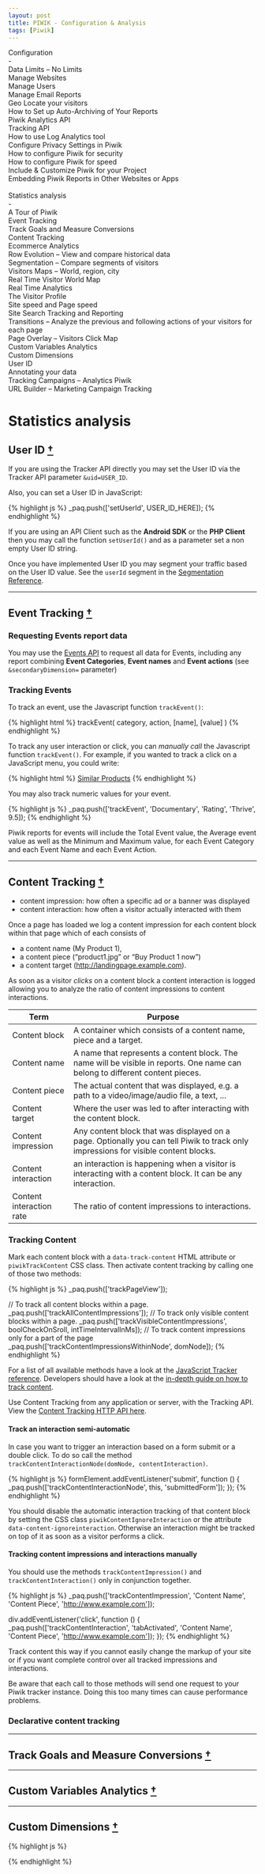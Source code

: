 ```yaml
---
layout: post
title: PIWIK - Configuration & Analysis
tags: [Piwik]
---
```


<p class="excerpt">
Configuration<br>
-<br>
Data Limits – No Limits<br>
Manage Websites<br>
Manage Users<br>
Manage Email Reports<br>
Geo Locate your visitors<br>
How to Set up Auto-Archiving of Your Reports<br>
Piwik Analytics API<br>
Tracking API<br>
How to use Log Analytics tool<br>
Configure Privacy Settings in Piwik<br>
How to configure Piwik for security<br>
How to configure Piwik for speed<br>
Include & Customize Piwik for your Project<br>
Embedding Piwik Reports in Other Websites or Apps<br>
<br>
Statistics analysis<br>
-<br>
A Tour of Piwik<br>
Event Tracking<br>
Track Goals and Measure Conversions<br>
Content Tracking<br>
Ecommerce Analytics<br>
Row Evolution – View and compare historical data<br>
Segmentation – Compare segments of visitors<br>
Visitors Maps – World, region, city<br>
Real Time Visitor World Map<br>
Real Time Analytics<br>
The Visitor Profile<br>
Site speed and Page speed<br>
Site Search Tracking and Reporting<br>
Transitions – Analyze the previous and following actions of your visitors for each page<br>
Page Overlay – Visitors Click Map<br>
Custom Variables Analytics<br>
Custom Dimensions<br>
User ID<br>
Annotating your data<br>
Tracking Campaigns – Analytics Piwik<br>
URL Builder – Marketing Campaign Tracking<br>
</p>

<!--more-->



Statistics analysis
=========




User ID [†](http://piwik.org/docs/user-id/)
-------

If you are using the Tracker API directly you may set the User ID via the Tracker API parameter `&uid=USER_ID`.

Also, you can set a User ID in JavaScript:

{% highlight js %}
_paq.push(['setUserId', USER_ID_HERE]);
{% endhighlight %}

If you are using an API Client such as the **Android SDK** or the **PHP Client** then you may call the function `setUserId()` and as a parameter set a non empty User ID string.

Once you have implemented User ID you may segment your traffic based on the User ID value. See the `userId` segment in the [Segmentation Reference](http://developer.piwik.org/api-reference/segmentation).


-------------


Event Tracking [†](http://piwik.org/docs/event-tracking/)
-------

### Requesting Events report data

You may use the [Events API](http://developer.piwik.org/api-reference/reporting-api#Events) to request all data for Events, including any report combining **Event Categories**, **Event names** and **Event actions** (see `&secondaryDimension=` parameter)

### Tracking Events

To track an event, use the Javascript function `trackEvent()`:

{% highlight html %}
trackEvent( category, action, [name], [value] )
{% endhighlight %}

To track any user interaction or click, you can *manually call* the Javascript function `trackEvent()`. For example, if you wanted to track a click on a JavaScript menu, you could write:

{% highlight html %}
<a href="#" onclick="javascript:_paq.push(['trackEvent', 'Menu', 'View Similar Products', 'MenuClick']);">Similar Products</a>
{% endhighlight %}

You may also track numeric values for your event.

{% highlight js %}
_paq.push(['trackEvent', 'Documentary', 'Rating', 'Thrive', 9.5]);
{% endhighlight %}

Piwik reports for events will include the Total Event value, the Average event value as well as the Minimum and Maximum value, for each Event Category and each Event Name and each Event Action.


-------------


Content Tracking [†](http://developer.piwik.org/guides/content-tracking)
-------

* content impression:
  how often a specific ad or a banner was displayed
* content interaction:
  how often a visitor actually interacted with them

Once a page has loaded we log a content impression for each content block within that page which of each consists of

* a content name (My Product 1),
* a content piece (“product1.jpg” or “Buy Product 1 now”)
* a content target (http://landingpage.example.com).

As soon as a visitor *clicks* on a content block a content interaction is logged allowing you to analyze the ratio of content impressions to content interactions.

| Term                     | Purpose                  |
| ------------------------ | ------------------------ |
| Content block            | A container which consists of a content name, piece and a target. |
| Content name             | A name that represents a content block. The name will be visible in reports. One name can belong to different content pieces. |
| Content piece            | The actual content that was displayed, e.g. a path to a video/image/audio file, a text, ... |
| Content target           | Where the user was led to after interacting with the content block. |
| Content impression       | Any content block that was displayed on a page. Optionally you can tell Piwik to track only impressions for visible content blocks. |
| Content interaction      | an interaction is happening when a visitor is interacting with a content block. It can be any interaction. |
| Content interaction rate | The ratio of content impressions to interactions. |



### Tracking Content

Mark each content block with a `data-track-content` HTML attribute or `piwikTrackContent` CSS class. Then activate content tracking by calling one of those two methods:

{% highlight js %}
_paq.push(['trackPageView']);

// To track all content blocks within a page.
_paq.push(['trackAllContentImpressions']);
// To track only visible content blocks within a page.
_paq.push(['trackVisibleContentImpressions', boolCheckOnSroll, intTimeIntervalInMs]);
// To track content impressions only for a part of the page
_paq.push(['trackContentImpressionsWithinNode', domNode]);
{% endhighlight %}

For a list of all available methods have a look at the [JavaScript Tracker reference](http://developer.piwik.org/guides/tracking-javascript-guide#content-tracking). Developers should have a look at the [in-depth guide on how to track content](http://developer.piwik.org/guides/content-tracking).

Use Content Tracking from any application or server, with the Tracking API. View the [Content Tracking HTTP API here](http://developer.piwik.org/api-reference/tracking-api).

#### Track an interaction semi-automatic

In case you want to trigger an interaction based on a form submit or a double click. To do so call the method `trackContentInteractionNode(domNode, contentInteraction)`.

{% highlight js %}
formElement.addEventListener('submit', function () {
  _paq.push(['trackContentInteractionNode', this, 'submittedForm']);
});
{% endhighlight %}

You should disable the automatic interaction tracking of that content block by setting the CSS class `piwikContentIgnoreInteraction` or the attribute `data-content-ignoreinteraction`. Otherwise an interaction might be tracked on top of it as soon as a visitor performs a click.

#### Tracking content impressions and interactions manually

You should use the methods `trackContentImpression()` and `trackContentInteraction()` only in conjunction together.

{% highlight js %}
_paq.push(['trackContentImpression', 'Content Name', 'Content Piece', 'http://www.example.com']);

div.addEventListener('click', function () {
  _paq.push(['trackContentInteraction', 'tabActivated', 'Content Name', 'Content Piece', 'http://www.example.com']);
});
{% endhighlight %}

Track content this way if you cannot easily change the markup of your site or if you want complete control over all tracked impressions and interactions.

Be aware that each call to those methods will send one request to your Piwik tracker instance. Doing this too many times can cause performance problems.


### Declarative content tracking



-------------


Track Goals and Measure Conversions [†](http://piwik.org/docs/tracking-goals-web-analytics/)
-------


-------------


Custom Variables Analytics [†](http://piwik.org/docs/custom-variables/)
-------


-------------


Custom Dimensions [†](http://piwik.org/docs/custom-dimensions/)
-------






{% highlight js %}

{% endhighlight %}
